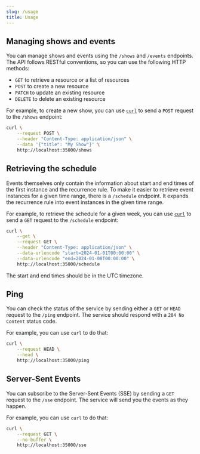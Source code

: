 ```yaml
---
slug: /usage
title: Usage
---
```


## Managing shows and events

You can manage shows and events using
the `/shows` and `/events` endpoints.
The API follows RESTful conventions,
so you can use the following HTTP methods:

- `GET` to retrieve a resource or a list of resources
- `POST` to create a new resource
- `PATCH` to update an existing resource
- `DELETE` to delete an existing resource

For example, to create a new show,
you can use [`curl`](https://curl.se)
to send a `POST` request to the `/shows` endpoint:

```sh
curl \
    --request POST \
    --header "Content-Type: application/json" \
    --data '{"title": "My Show"}' \
    http://localhost:35000/shows
```

## Retrieving the schedule

Events themselves only contain the information
about start and end times of the first instance
and the recurrence rule.
To make it easier to retrieve event instances
for a given time range,
there is a `/schedule` endpoint.
It expands the recurrence rule
into event instances in the given time range.

For example, to retrieve the schedule for a given week,
you can use [`curl`](https://curl.se)
to send a `GET` request to the `/schedule` endpoint:

```sh
curl \
    --get \
    --request GET \
    --header "Content-Type: application/json" \
    --data-urlencode "start=2024-01-01T00:00:00" \
    --data-urlencode "end=2024-01-08T00:00:00" \
    http://localhost:35000/schedule
```

The start and end times should be in the UTC timezone.

## Ping

You can check the status of the service by sending
either a `GET` or `HEAD` request to the `/ping` endpoint.
The service should respond with a `204 No Content` status code.

For example, you can use `curl` to do that:

```sh
curl \
    --request HEAD \
    --head \
    http://localhost:35000/ping
```

## Server-Sent Events

You can subscribe to the Server-Sent Events (SSE) by sending
a `GET` request to the `/sse` endpoint.
The service will send you the events as they happen.

For example, you can use `curl` to do that:

```sh
curl \
    --request GET \
    --no-buffer \
    http://localhost:35000/sse
```
